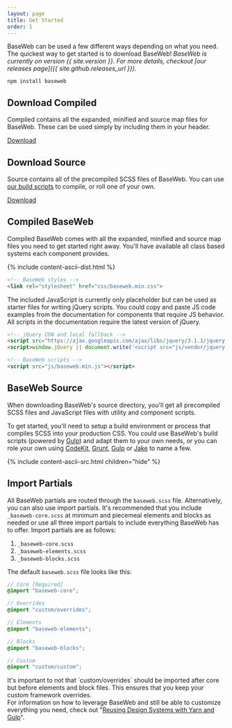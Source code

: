 ```yaml
---
layout: page
title: Get Started
order: 1
---
```


BaseWeb can be used a few different ways depending on what you need. The quickest way to get started is to download BaseWeb! *BaseWeb is currently on version {{ site.version }}. For more details, checkout [our releases page]({{ site.github.releases_url }}).*

<pre class="highlight"><code><span class="editor-prefixed">npm install baseweb</span></code></pre>

<div class="widget-grid">
  <div class="widget card">
    <h2>Download Compiled</h2>
    <p>Compiled contains all the expanded, minified and source map files for BaseWeb. These can be used simply by including them in your header.</p>
    <p><a href="{{ site.github.repository_url }}/tree/master/dist" class="button primary">Download</a></p>
  </div>
  <div class="widget card">
    <h2>Download Source</h2>
    <p>Source contains all of the precompiled SCSS files of BaseWeb. You can use <a href="{{ site.url }}{{ site.baseurl }}/get-started/build-scripts">our build scripts</a> to compile, or roll one of your own.</p>
    <p><a href="{{ site.github.repository_url }}/tree/master/src" class="button primary">Download</a></p>
  </div>
</div>

## Compiled BaseWeb

Compiled BaseWeb comes with all the expanded, minified and source map files you need to get started right away. You'll have available all class based systems each component provides.

<div class="widget fill">
  {% include content-ascii-dist.html %}
</div>

```html
<!-- BaseWeb styles -->
<link rel="stylesheet" href="css/baseweb.min.css">
```

The included JavaScript is currently only placeholder but can be used as starter files for writing jQuery scripts. You could copy and paste JS code examples from the documentation for components that require JS behavior. All scripts in the documentation require the latest version of jQuery.

```html
<!-- jQuery CDN and local fallback -->
<script src="https://ajax.googleapis.com/ajax/libs/jquery/3.1.1/jquery.min.js"></script>
<script>window.jQuery || document.write('<script src="js/vendor/jquery.min.js"><\/script>')</script>

<!-- BaseWeb scripts -->
<script src="js/baseweb.min.js"></script>
```

## BaseWeb Source

When downloading BaseWeb's source directory, you'll get all precompiled SCSS files and JavaScript files with utility and component scripts.

To get started, you'll need to setup a build environment or process that compiles SCSS into your production CSS. You could use BaseWeb's build scripts (powered by [Gulp](http://gulpjs.com/)) and adapt them to your own needs, or you can role your own using [CodeKit](https://incident57.com/codekit/), [Grunt](http://gruntjs.com/), [Gulp](http://gulpjs.com/) or [Jake](http://jakejs.com/) to name a few.

<div class="widget fill">
  {% include content-ascii-src.html children="hide" %}
</div>

## Import Partials

All BaseWeb partials are routed through the `baseweb.scss` file. Alternatively, you can also use import partials. It's recommended that you include `_baseweb-core.scss` at minimum and piecemeal elements and blocks as needed or use all three import partials to include everything BaseWeb has to offer. Import partials are as follows:

1. `_baseweb-core.scss`
2. `_baseweb-elements.scss`
3. `_baseweb-blocks.scss`

The default `baseweb.scss` file looks like this:

```scss
// Core [Required]
@import "baseweb-core";

// Overrides
@import "custom/overrides";

// Elements
@import "baseweb-elements";

// Blocks
@import "baseweb-blocks";

// Custom
@import "custom/custom";
```

<div class="notice yellow" markdown="1">
It's important to not that `custom/overrides` should be imported after core but before elements and block files. This ensures that you keep your custom framework overrides.
</div>

<div class="notice blue" markdown="1">
For information on how to leverage BaseWeb and still be able to customize everything you need, check out "<a href="https://dev.to/sebnitu/reusing-design-systems-with-yarn-and-gulp" class="onclick-newtab">Reusing Design Systems with Yarn and Gulp</a>".
</div>
